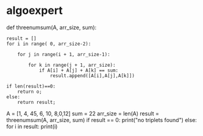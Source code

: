 # algoexpert
def threenumsum(A, arr_size, sum): 
  
    result = []
    for i in range( 0, arr_size-2): 
  
        for j in range(i + 1, arr_size-1):  
       
            for k in range(j + 1, arr_size): 
                if A[i] + A[j] + A[k] == sum: 
                    result.append([A[i],A[j],A[k]])
                    
    if len(result)==0:
        return o;
    else:
        return result;
  
A = [1, 4, 45, 6, 10, 8,0,12] 
sum = 22
arr_size = len(A) 
result = threenumsum(A, arr_size, sum) 
if result == 0:
    print("no triplets found")
else:
    for i in result:
        print(i)
